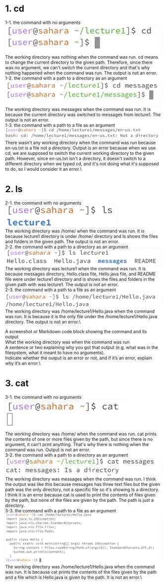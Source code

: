 # 1. cd
  1-1. the command with no arguments\
  ![Image](1-1.png)\
  The working directory was nothing when the command was run. cd means to change the current directory to the given path. Therefore, since there was no argument, we can't switch the current directory and that's why nothing happened when the command was run. The output is not an error.\
  1-2. the command with a path to a directory as an argument\
  ![Image](1-2.png)\
  The working directory was messages when the command was run. It is because the current directory was switched to messages from lecture1. The output is not an error.\
  1-3. the command with a path to a file as an argument\
  ![Image](1-3.png)
  There wasn't any working directory when the command was run because en-us.txt is a file not a directory. Output is an error because when we use cd, we are supposed to switch the current working directory to the given path. However, since en-us.txt isn't a directory, it doesn't switch to a different directory when we typed cd, and it's not doing what it's supposed to do, so I would consider it an error.\


# 2. ls
   2-1. the command with no arguments\
   ![Image](2-1.png)\
   The working directory was /home/ when the command was run. It is because lecture1 directory is under /home/ directory and ls shows the files and folders in the given path. The output is not an error.\
   2-2. the command with a path to a directory as an argument\
   ![Image](2-2.png)\
   The working directory was lecture1 when the command was run. It is because messages directory, Hello.class file, Hello.java file, and README file were under lecture1 directory and ls shows the files and folders in the given path with was lecture1. The output is not an error.\
   2-3. the command with a path to a file as an argument\
   ![Image](2-3.png)\
   The working directory was /home/lecture1/Hello.java when the command was run. It is because it is the only file under the /home/lecture1/Hello.java directory. The output is not an error.\

A screenshot or Markdown code block showing the command and its output\
What the working directory was when the command was run\
A sentence or two explaining why you got that output (e.g. what was in the filesystem, what it meant to have no arguments).\
Indicate whether the output is an error or not, and if it’s an error, explain why it’s an error.\


# 3. cat
   3-1. the command with no arguments\
   ![Image](3-1.png)\
   The working directory was /home/ when the command was run. cat prints the contents of one or more files given by the path, but since there is no argument, it can't print anything. That's why there is nothing when the command was run. Output is not an error.\
   3-2. the command with a path to a directory as an argument\
   ![Image](3-2.png)\
   The working directory was messages when the command was run. I think the output was like this because messages has three text files but the given path was the only directory, not a specific file so it's showing Is a directory. I think it is an error because cat is used to print the contents of files given by the path, but none of the files are given by the path. The path is just a  directory.\
   3-3. the command with a path to a file as an argument\
   ![Image](3-3.png)
   The working directory was /home/lecture1/Hello.java when the command was run. It is because cat prints the contents of the files given by the path and a file which is Hello.java is given by the path. It is not an error.\
